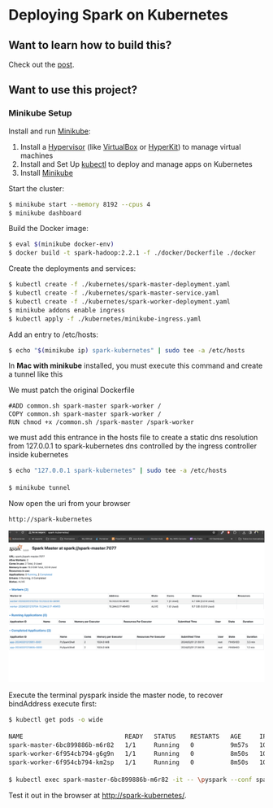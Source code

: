 # Deploying Spark on Kubernetes

## Want to learn how to build this?

Check out the [post](https://testdriven.io/deploying-spark-on-kubernetes).

## Want to use this project?

### Minikube Setup

Install and run [Minikube](https://kubernetes.io/docs/setup/minikube/):

1. Install a  [Hypervisor](https://kubernetes.io/docs/tasks/tools/install-minikube/#install-a-hypervisor) (like [VirtualBox](https://www.virtualbox.org/wiki/Downloads) or [HyperKit](https://github.com/moby/hyperkit)) to manage virtual machines
1. Install and Set Up [kubectl](https://kubernetes.io/docs/tasks/tools/install-kubectl/) to deploy and manage apps on Kubernetes
1. Install [Minikube](https://github.com/kubernetes/minikube/releases)

Start the cluster:

```sh
$ minikube start --memory 8192 --cpus 4
$ minikube dashboard
```

Build the Docker image:

```sh
$ eval $(minikube docker-env)
$ docker build -t spark-hadoop:2.2.1 -f ./docker/Dockerfile ./docker
```

Create the deployments and services:

```sh
$ kubectl create -f ./kubernetes/spark-master-deployment.yaml
$ kubectl create -f ./kubernetes/spark-master-service.yaml
$ kubectl create -f ./kubernetes/spark-worker-deployment.yaml
$ minikube addons enable ingress
$ kubectl apply -f ./kubernetes/minikube-ingress.yaml
```

Add an entry to /etc/hosts:

```sh
$ echo "$(minikube ip) spark-kubernetes" | sudo tee -a /etc/hosts
```

In **Mac with minikube** installed, you must execute this command and create a tunnel like this

We must patch the original Dockerfile

```
#ADD common.sh spark-master spark-worker /
COPY common.sh spark-master spark-worker /
RUN chmod +x /common.sh /spark-master /spark-worker
```

we must add this entrance in the hosts file to create a static dns resolution
from 127.0.0.1 to spark-kubernetes dns controlled by the ingress controller inside kubernetes

```sh
$ echo "127.0.0.1 spark-kubernetes" | sudo tee -a /etc/hosts

$ minikube tunnel
```

Now open the uri from your browser

```sh
http://spark-kubernetes
```

![Spark UI](./images/spark_ui.png "spark UI")

Execute the terminal pyspark inside the master node, to recover bindAddress execute first:
```sh
$ kubectl get pods -o wide

NAME                            READY   STATUS    RESTARTS   AGE     IP            NODE       NOMINATED NODE   READINESS GATES
spark-master-6bc899886b-m6r82   1/1     Running   0          9m57s   10.244.0.15   minikube   <none>           <none>
spark-worker-6f954cb794-g6g9n   1/1     Running   0          8m50s   10.244.0.16   minikube   <none>           <none>
spark-worker-6f954cb794-km2sp   1/1     Running   0          8m50s   10.244.0.17   minikube   <none>           <none>

$ kubectl exec spark-master-6bc899886b-m6r82 -it -- \pyspark --conf spark.driver.bindAddress=10.244.0.15 --conf spark.driver.host=10.244.0.15
```

Test it out in the browser at [http://spark-kubernetes/](http://spark-kubernetes/).
